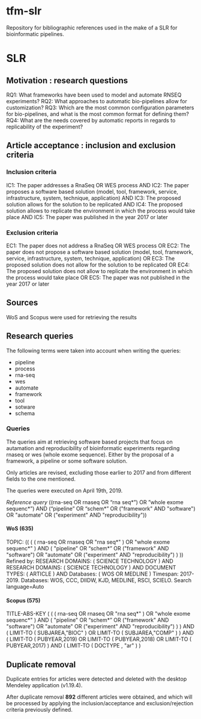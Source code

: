 # tfm-slr
Repository for bibliographic references used in the make of a SLR for bioinformatic pipelines.


# SLR
## Motivation : research questions  
RQ1: What frameworks have been used to model and automate RNSEQ experiments?
RQ2: What approaches to automatic bio-pipelines allow for customization?
RQ3: Which are the most common configuration parameters for bio-pipelines, and what is the 
most common format for defining them?
RQ4: What are the needs covered by automatic reports in regards to replicability of the 
experiment?

## Article acceptance : inclusion and exclusion criteria
### Inclusion criteria
IC1: The paper addresses a RnaSeq OR WES process AND
IC2: The paper proposes a software based solution (model, tool, framework, service, 
infrastructure, system, technique, application) AND
IC3: The proposed solution allows for the solution to be replicated AND
IC4: The proposed solution allows to replicate the environment in which the process would 
take place AND
IC5: The paper was published in the year 2017 or later

### Exclusion criteria
EC1: The paper does not address a RnaSeq OR WES process OR
EC2: The paper does not propose a software based solution (model, tool, framework, service, 
infrastructure, system, technique, application) OR
EC3: The proposed solution does not allow for the solution to be replicated OR
EC4: The proposed solution does not allow to replicate the environment in which the process 
would take place OR
EC5: The paper was not published in the year 2017 or later

## Sources
WoS and Scopus were used for retrieving the results

## Research queries
The following terms were taken into account when writing the queries:

+ pipeline
+ process
+ rna-seq
+ wes
+ automate
+ framework
+ tool
+ sotware
+ schema

### Queries
The queries aim at retrieving software based projects that focus on autamation and reproducibility of bioinformatic experiments regarding rnaseq or wes (whole exome sequence). Either by the proposal of a framework, a pipeline or some software solution.

Only articles are revised, excluding those earlier to 2017 and from different fields to the one mentioned.

The queries were executed on April 19th, 2019.

_Reference query_
((rna-seq OR rnaseq OR “rna seq*”) OR ”whole exome sequenc*”) AND (“pipeline” OR “schem*” OR ("framework" AND "software") OR "automate" OR ("experiment" AND "reproducibility"))

#### WoS (635)
TOPIC: (( ( ( rna-seq OR rnaseq OR "rna seq*" ) OR "whole exome sequenc*" ) AND ( "pipeline" OR “schem*” OR ("framework" AND "software") OR "automate" OR ("experiment" AND "reproducibility") ) ))
Refined by: RESEARCH DOMAINS: ( SCIENCE TECHNOLOGY ) AND RESEARCH DOMAINS: ( SCIENCE TECHNOLOGY ) AND DOCUMENT TYPES: ( ARTICLE ) AND Databases: ( WOS OR MEDLINE )
Timespan: 2017-2019. Databases:  WOS, CCC, DIIDW, KJD, MEDLINE, RSCI, SCIELO.
Search language=Auto  

#### Scopus (575)
TITLE-ABS-KEY ( ( ( rna-seq OR rnaseq OR "rna seq*" ) OR "whole exome sequenc*" ) 
AND ( "pipeline" OR “schem*”
    OR ("framework" AND "software") 
OR "automate" 
OR ("experiment" AND "reproducibility") ) ) 
AND ( LIMIT-TO ( SUBJAREA,"BIOC" ) 
OR LIMIT-TO ( SUBJAREA,"COMP" ) ) 
AND ( LIMIT-TO ( PUBYEAR,2019) 
OR LIMIT-TO ( PUBYEAR,2018) 
OR LIMIT-TO ( PUBYEAR,2017) )
AND  ( LIMIT-TO ( DOCTYPE ,  "ar" ) ) 

## Duplicate removal
Duplicate entries for articles were detected and deleted with the desktop Mendeley application (v1.19.4).

After duplicate removal __892__ different articles were obtained, and which will be processed by applying the inclusion/acceptance and 
exclusion/rejection criteria previously defined. 
